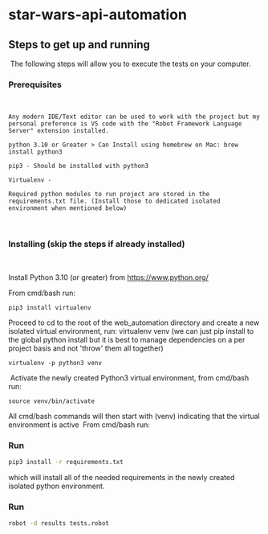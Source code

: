 # star-wars-api-automation

## Steps to get up and running
​
The following steps will allow you to execute the tests on your computer.
​
### Prerequisites
​
```
Any modern IDE/Text editor can be used to work with the project but my personal preference is VS code with the "Robot Framework Language Server" extension installed.
​
python 3.10 or Greater > Can Install using homebrew on Mac: brew install python3

pip3 - Should be installed with python3
​
Virtualenv - 
​
Required python modules to run project are stored in the requirements.txt file. (Install those to dedicated isolated environment when mentioned below)
```
​
### Installing (skip the steps if already installed)
​

Install Python 3.10 (or greater) from https://www.python.org/

From cmd/bash run:
```
pip3 install virtualenv
```

Proceed to cd to the root of the web_automation directory and create a new isolated virtual environment, run: virtualenv venv  (we can just pip install to the global python install but it is best to manage dependencies on a per project basis and not 'throw' them all together)
​
```
virtualenv -p python3 venv
```
​
Activate the newly created Python3 virtual environment, from cmd/bash run:
```
source venv/bin/activate
```
All cmd/bash commands will then start with (venv) indicating that the virtual environment is active
​
From cmd/bash run:
### Run
```bash
pip3 install -r requirements.txt
```
which will install all of the needed requirements in the newly created isolated python environment.
### Run
```bash
robot -d results tests.robot
```
